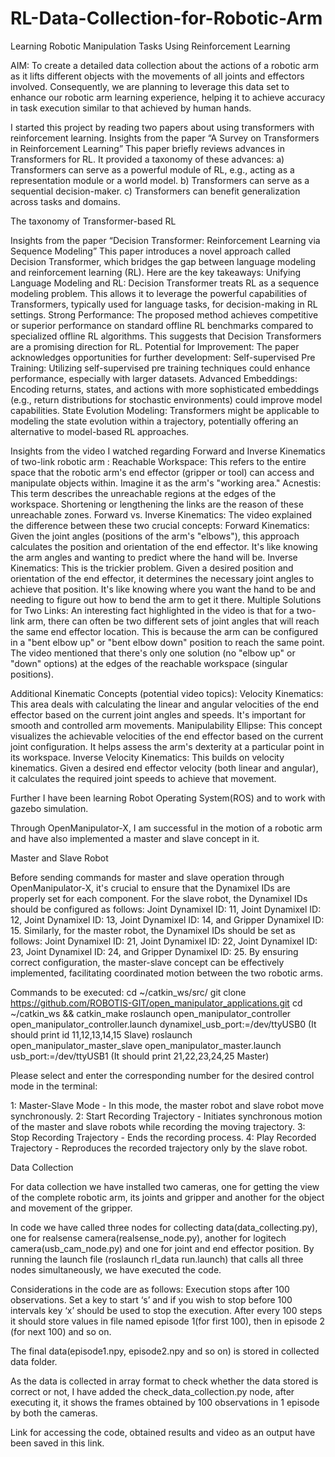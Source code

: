 # RL-Data-Collection-for-Robotic-Arm

Learning Robotic Manipulation Tasks Using Reinforcement Learning

AIM: To create a detailed data collection about the actions of a robotic arm as it lifts different objects with the movements of all joints and effectors involved. Consequently, we are planning to leverage this data set to enhance our robotic arm learning experience, helping it to achieve accuracy in task execution similar to that achieved by human hands.

I started this project by reading two papers about using transformers with reinforcement learning.
Insights from the paper “A Survey on Transformers in Reinforcement Learning”
This paper briefly reviews advances in Transformers for RL. It provided a taxonomy of these advances: 
a) Transformers can serve as a powerful module of RL, e.g., acting as a representation module or a world model.
b) Transformers can serve as a sequential decision-maker.
c) Transformers can benefit generalization across tasks and domains.

The taxonomy of Transformer-based RL 

Insights from the paper “Decision Transformer: Reinforcement Learning via Sequence Modeling”
This paper introduces a novel approach called Decision Transformer, which bridges the gap between language modeling and reinforcement learning (RL). Here are the key takeaways:
Unifying Language Modeling and RL: Decision Transformer treats RL as a sequence modeling problem. This allows it to leverage the powerful capabilities of Transformers, typically used for language tasks, for decision-making in RL settings.
Strong Performance: The proposed method achieves competitive or superior performance on standard offline RL benchmarks compared to specialized offline RL algorithms. This suggests that Decision Transformers are a promising direction for RL.
Potential for Improvement: The paper acknowledges opportunities for further development:
Self-supervised Pre Training: Utilizing self-supervised pre training techniques could enhance performance, especially with larger datasets.
Advanced Embeddings: Encoding returns, states, and actions with more sophisticated embeddings (e.g., return distributions for stochastic environments) could improve model capabilities.
State Evolution Modeling: Transformers might be applicable to modeling the state evolution within a trajectory, potentially offering an alternative to model-based RL approaches.

Insights from the video I watched regarding Forward and Inverse Kinematics of two-link robotic arm :
Reachable Workspace: This refers to the entire space that the robotic arm's end effector (gripper or tool) can access and manipulate objects within. Imagine it as the arm's "working area."
Acnestis: This term describes the unreachable regions at the edges of the workspace. Shortening or lengthening the links are the reason of these unreachable zones. 
Forward vs. Inverse Kinematics: The video explained the difference between these two crucial concepts:
Forward Kinematics: Given the joint angles (positions of the arm's "elbows"), this approach calculates the position and orientation of the end effector. It's like knowing the arm angles and wanting to predict where the hand will be.
Inverse Kinematics: This is the trickier problem. Given a desired position and orientation of the end effector, it determines the necessary joint angles to achieve that position. It's like knowing where you want the hand to be and needing to figure out how to bend the arm to get it there.
Multiple Solutions for Two Links: An interesting fact highlighted in the video is that for a two-link arm, there can often be two different sets of joint angles that will reach the same end effector location. This is because the arm can be configured in a "bent elbow up" or "bent elbow down" position to reach the same point. The video mentioned that there's only one solution (no "elbow up" or "down" options) at the edges of the reachable workspace (singular positions).

Additional Kinematic Concepts (potential video topics):
Velocity Kinematics: This area deals with calculating the linear and angular velocities of the end effector based on the current joint angles and speeds. It's important for smooth and controlled arm movements.
Manipulability Ellipse: This concept visualizes the achievable velocities of the end effector based on the current joint configuration. It helps assess the arm's dexterity at a particular point in its workspace.
Inverse Velocity Kinematics: This builds on velocity kinematics. Given a desired end effector velocity (both linear and angular), it calculates the required joint speeds to achieve that movement.

Further I have been learning Robot Operating System(ROS) and to work with gazebo simulation.

Through OpenManipulator-X, I am successful in the motion of a robotic arm and have also implemented a master and slave concept in it. 

Master and Slave Robot

Before sending commands for master and slave operation through OpenManipulator-X, it's crucial to ensure that the Dynamixel IDs are properly set for each component. For the slave robot, the Dynamixel IDs should be configured as follows: Joint Dynamixel ID: 11, Joint Dynamixel ID: 12, Joint Dynamixel ID: 13, Joint Dynamixel ID: 14, and Gripper Dynamixel ID: 15. Similarly, for the master robot, the Dynamixel IDs should be set as follows: Joint Dynamixel ID: 21, Joint Dynamixel ID: 22, Joint Dynamixel ID: 23, Joint Dynamixel ID: 24, and Gripper Dynamixel ID: 25. By ensuring correct configuration, the master-slave concept can be effectively implemented, facilitating coordinated motion between the two robotic arms.

Commands to be executed:
cd ~/catkin_ws/src/
git clone https://github.com/ROBOTIS-GIT/open_manipulator_applications.git
cd ~/catkin_ws && catkin_make
roslaunch open_manipulator_controller open_manipulator_controller.launch dynamixel_usb_port:=/dev/ttyUSB0
(It should print id 11,12,13,14,15 Slave)
roslaunch open_manipulator_master_slave open_manipulator_master.launch usb_port:=/dev/ttyUSB1
(It should print 21,22,23,24,25 Master)

Please select and enter the corresponding number for the desired control mode in the terminal:

1: Master-Slave Mode - In this mode, the master robot and slave robot move synchronously.
2: Start Recording Trajectory - Initiates synchronous motion of the master and slave robots while recording the moving trajectory.
3: Stop Recording Trajectory - Ends the recording process.
4: Play Recorded Trajectory - Reproduces the recorded trajectory only by the slave robot.

Data Collection

For data collection we have installed two cameras, one for getting the view of the complete robotic arm, its joints and gripper and another for the object and movement of the gripper.

In code we have called three nodes for collecting data(data_collecting.py), one for realsense camera(realsense_node.py), another for logitech camera(usb_cam_node.py) and one for joint and end effector position.
By running the launch file (roslaunch rl_data run.launch) that calls all three nodes simultaneously, we have executed the code.

Considerations in the code are as follows:
Execution stops after 100 observations.
Set a key to start ‘s’ and if you wish to stop before 100 intervals key ‘x’ should be used to stop the execution.
After every 100 steps it should store values in file named episode 1(for first 100), then in episode 2 (for next 100) and so on.

The final data(episode1.npy, episode2.npy and so on) is stored in collected data folder.

As the data is collected in array format to check whether the data stored is correct or not, I have added the check_data_collection.py node, after executing it, it shows the frames obtained by 100 observations in 1 episode by both the cameras.

Link for accessing the code, obtained results and video as an output have been saved in this link.




           

